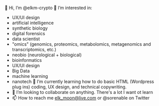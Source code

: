 👋 Hi, I’m @elkm-crypto
👀 I’m interested in:
- UX/UI design
- artificial intelligence
- synthetic biology
- digital forensics
- data scientist
-  "omics" (genomics, proteomics, metabolomics, metagenomics and transcriptomics, etc.)
- neobio (neurological + biological)
- bioinformatics
- UX/UI design
- Big Data
- machine learning
- nanotech
🌱 I’m currently learning how to do basic HTML (Wordpress plug ins) coding, UX design, and technical copywriting.
- 💞️ I’m looking to collaborate on anything. There's a lot I want ot learn
- 📫 How to reach me elk_moon@live.com or @sorenable on Twitter

<!---
elkm-crypto/elkm-crypto is a ✨ special ✨ repository because its `README.md` (this file) appears on your GitHub profile.
You can click the Preview link to take a look at your changes.
--->
